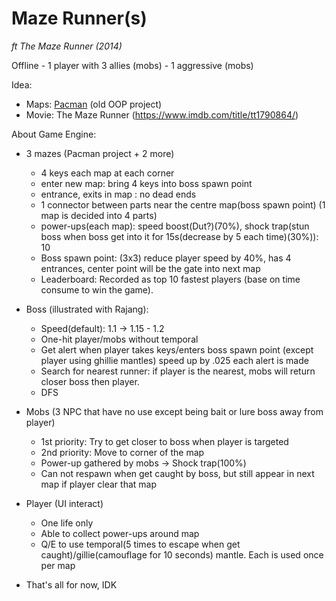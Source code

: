 # Maze Runner(s)

*ft The Maze Runner (2014)*

Offline - 1 player with 3 allies (mobs) - 1 aggressive (mobs)

Idea:

- Maps: [Pacman](https://github.com/team-dut/pacman-from-wish-and-walmart) (old OOP project)
- Movie: The Maze Runner (https://www.imdb.com/title/tt1790864/)

About Game Engine:

- 3 mazes (Pacman project + 2 more)
    + 4 keys each map at each corner
    + enter new map: bring 4 keys into boss spawn point
    + entrance, exits in map : no dead ends
    + 1 connector between parts near the centre map(boss spawn point) (1 map is decided into 4 parts)
    + power-ups(each map): speed boost(Dut?)(70%), shock trap(stun boss when boss get into it for 15s(decrease by 5 each
      time)(30%)): 10
    + Boss spawn point: (3x3) reduce player speed by 40%, has 4 entrances, center point will be the gate into next map
    + Leaderboard: Recorded as top 10 fastest players (base on time consume to win the game).


- Boss (illustrated with Rajang):
    + Speed(default): 1.1 -> 1.15 - 1.2
    + One-hit player/mobs without temporal
    + Get alert when player takes keys/enters boss spawn point (except player using ghillie mantles)
      speed up by .025 each alert is made
    + Search for nearest runner:
      if player is the nearest, mobs will return closer boss then player.
    + DFS

- Mobs (3 NPC that have no use except being bait or lure boss away from player)
    + 1st priority: Try to get closer to boss when player is targeted
    + 2nd priority: Move to corner of the map
    + Power-up gathered by mobs -> Shock trap(100%)
    + Can not respawn when get caught by boss, but still appear in next map if player clear that map


- Player (UI interact)
    + One life only
    + Able to collect power-ups around map
    + Q/E to use temporal(5 times to escape when get caught)/gillie(camouflage for 10 seconds) mantle. Each is used once
      per map


- That's all for now, IDK
